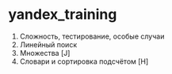 # yandex_training
1. Сложность, тестирование, особые случаи
2. Линейный поиск
3. Множества [J]
4. Словари и сортировка подсчётом [H]
